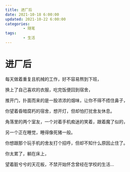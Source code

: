 ```yaml
---
title: 进厂后
date: 2021-10-18 6:00:00
updated: 2021-10-22 6:00:00
categories:
        - 随笔
tags:
        - 生活
---
```


# 进厂后

每天做着重复且机械的工作，好不容易熬到下班，

换上了自己喜欢的衣服，吃完饭便回到宿舍，

推开门，扑面而来的是一股浓浓的烟味，让你不得不捂住鼻子，

你望着昏暗腐朽的宿舍，想开灯，但却怕打扰舍友休息。

角落里的两个室友，一个对着手机痴迷的笑着，跟着魔了似的，

另一个正在睡觉，睡得像死猪一般。

你想跟那个玩手机的舍友打个招呼，但却不知什么原因止住了。

你太累了，躺在床上，

望着脏兮兮的天花板，不禁开始怀念曾经在学校的生活...
